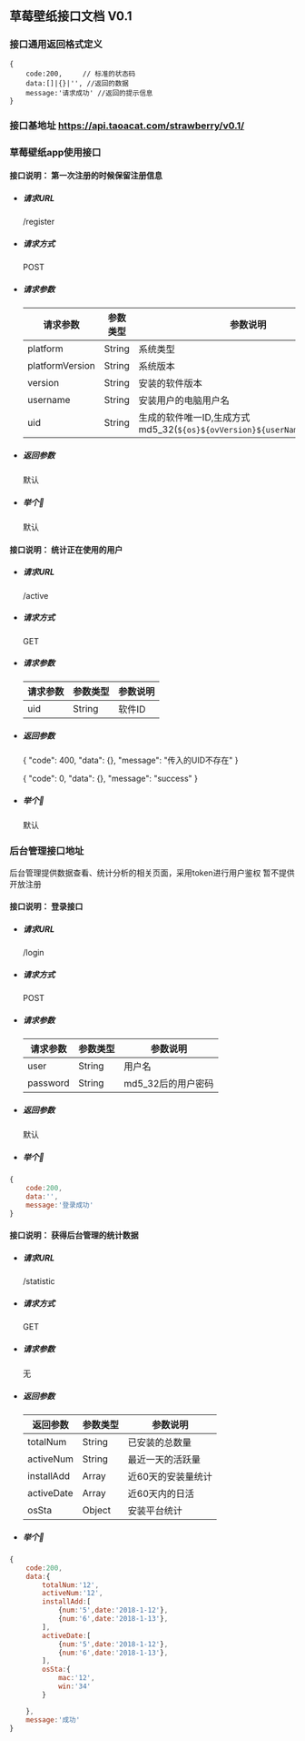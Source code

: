 ## 草莓壁纸接口文档 V0.1

### 接口通用返回格式定义
```
{
    code:200,     // 标准的状态码
    data:[]|{}|'', //返回的数据
    message:'请求成功' //返回的提示信息
}
```

### 接口基地址 https://api.taoacat.com/strawberry/v0.1/

### 草莓壁纸app使用接口

#### 接口说明： 第一次注册的时候保留注册信息
- ##### 请求URL
    /register
- ##### 请求方式
    POST
- ##### 请求参数
    请求参数|参数类型|参数说明
    --|--|--|
    platform|String|系统类型
    platformVersion|String|系统版本
    version|String|安装的软件版本
    username|String|安装用户的电脑用户名
    uid|String|生成的软件唯一ID,生成方式 md5_32(`${os}${ovVersion}${userName}${resTime}`)

- ##### 返回参数
    默认

- ##### 举个🌰
    默认

#### 接口说明： 统计正在使用的用户
- ##### 请求URL
    /active
- ##### 请求方式
    GET
- ##### 请求参数
    请求参数|参数类型|参数说明
    --|--|--|
    uid|String|软件ID

- ##### 返回参数
    {
        "code": 400,
        "data": {},
        "message": "传入的UID不存在"
    }

    {
        "code": 0,
        "data": {},
        "message": "success"
    }
- ##### 举个🌰
    默认


### 后台管理接口地址
后台管理提供数据查看、统计分析的相关页面，采用token进行用户鉴权
暂不提供开放注册

#### 接口说明： 登录接口
- ##### 请求URL
    /login
- ##### 请求方式
    POST
- ##### 请求参数
    请求参数|参数类型|参数说明
    --|--|--|
    user|String|用户名
    password|String|md5_32后的用户密码

- ##### 返回参数
    默认

- ##### 举个🌰
```js
{
    code:200,
    data:'',
    message:'登录成功'
}
```

#### 接口说明： 获得后台管理的统计数据
- ##### 请求URL
    /statistic
- ##### 请求方式
    GET
- ##### 请求参数
    无
- ##### 返回参数
    返回参数|参数类型|参数说明
    --|--|--|
    totalNum|String|已安装的总数量
    activeNum|String|最近一天的活跃量
    installAdd|Array|近60天的安装量统计
    activeDate|Array|近60天内的日活
    osSta|Object|安装平台统计


- ##### 举个🌰
```js
{
    code:200,
    data:{
        totalNum:'12',
        activeNum:'12',
        installAdd:[
            {num:'5',date:'2018-1-12'},
            {num:'6',date:'2018-1-13'},
        ],
        activeDate:[
            {num:'5',date:'2018-1-12'},
            {num:'6',date:'2018-1-13'},
        ],
        osSta:{
            mac:'12',
            win:'34'
        }

    },
    message:'成功'
}
```

